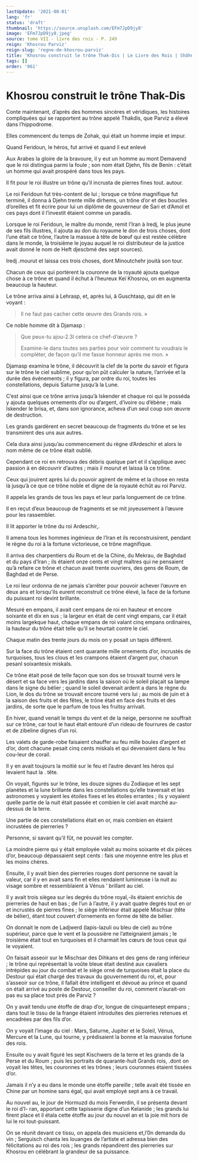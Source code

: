 ```yaml
---
lastUpdate: '2021-08-01'
lang: 'fr'
status: 'draft'
thumbnail: 'https://source.unsplash.com/EFm7JpD9jy8'
image: 'EFm7JpD9jy8.jpeg'
source: tome VII - livre des rois - P. 249
reign: 'Khosrou Parviz'
reign-slug: 'regne-de-khosrou-parviz'
title: 'Khosrou construit le trône Thak-Dis | Le Livre des Rois | Shâhnâmeh'
tags: []
order: '061'
---
```


<!-- LTeX: language=fr -->

# Khosrou construit le trône Thak-Dis

Conte maintenant, d’après des hommes sincères et véridiques, les histoires compliquées qui se rapportent au trône appelé Thakdis, que Parviz a élevé dans l’hippodrome.

Elles commencent du temps de Zohak, qui était un homme impie et impur.

Quand Feridoun, le héros, fut arrivé et quand il eut enlevé

Aux Arabes la gloire de la bravoure, il y eut un homme au mont Demavend que le roi distingua parmi la foule ; son nom était Djehn, fils de Benin : c’était un homme qui avait prospéré dans tous les pays.

Il fit pour le roi illustre un trône qu’il incrusta de pierres fines tout. autour.

Le roi Feridoun fut très-content de lui ; lorsque ce trône magnifique fut terminé, il donna à Djehn trente mille dirhems, un trône d’or et des boucles d’oreilles et fit écrire pour lui un diplôme de gouverneur de Sari et d’Amol et ces pays dont il l’investit étaient comme un paradis.

Lorsque le roi Feridoun, le maître du monde, remit l’Iran à Iredj, le plus jeune de ses fils illustres, il ajouta au don du royaume le don de trois choses, dont l’une était ce trône, l’autre la massue à tête de bœuf qui est restée célèbre dans le monde, la troisième le joyau auquel le roi distributeur de la justice avait donné le nom de Heft djescbmé des sept sources).

Iredj .mourut et laissa ces trois choses, dont Minoutchehr jouità son tour.

Chacun de ceux qui portèrent la couronne de la royauté ajouta quelque chose à ce trône et quand il échut à l’heureux Keï Khosrou, on en augmenta beaucoup la hauteur.

Le trône arriva ainsi à Lehrasp, et, après lui, â Guschtasp, qui dit en le voyant :

> Il ne faut pas cacher cette œuvre des Grands rois. »

Ce noble homme dit à Djamasp :

> Que peux-tu ajou-2.3l cetera ce chef-d’œuvre ?
>
> Examine-le dans toutes ses parties pour voir comment tu voudrais le compléter, de façon qu’il me fasse honneur après me mon. »

Djamasp examina le trône, il découvrit la clef de la porte du savoir et figura sur le trône le ciel sublime, pour qu’on pût calculer la nature, l’arrivée et la durée des événements ; il y figura, par ordre du roi, toutes les constellations, depuis Saturne jusqu’à la Lune.

C’est ainsi que ce trône arriva jusqu’à Iskender et chaque roi qui le posséda y ajouta quelques ornements d’or ou d’argent, d’ivoire ou d’ébène ; mais Iskender le brisa, et, dans son ignorance, acheva d’un seul coup son œuvre de destruction.

Les grands gardèrent en secret beaucoup de fragments du trône et se les transmirent des uns aux autres.

Cela dura ainsi jusqu’au commencement du règne d’Ardeschir et alors le nom même de ce trône était oublié.

Cependant ce roi en retrouva des débris quelque part et il s’applique avec passion à en découvrir d’autres ; mais il mourut et laissa là ce trône.

Ceux qui jouirent après lui du pouvoir agirent de même et la chose en resta là jusqu’à ce que ce trône noble et digne de la royauté échût au roi Parviz.

Il appela les grands de tous les pays et leur parla longuement de ce trône.

Il en reçut d’eux beaucoup de fragments et se mit joyeusement à l’œuvre pour les rassembler.

Il lit apporter le trône du roi Ardeschir,.

Il amena tous les hommes ingénieux de l’Iran et ils reconstruisirent, pendant le règne du roi à la fortune victorieuse, ce trône magnifique.

Il arriva des charpentiers du Roum et de la Chine, du Mekrau, de Baghdad et du pays d’Iran ; ils étaient onze cents et vingt maîtres qui ne pensaient qu’à refaire ce trône et chacun avait trente ouvriers, des gens de Roum, de Baghdad et de Perse.

Le roi leur ordonna de ne jamais s’arrêter pour pouvoir achever l’œuvre en deux ans et lorsqu’ils eurent reconstruit ce trône élevé, la face de la fortune du puissant roi devint brillante.

Mesuré en empans, il avait cent empans de roi en hauteur et encore soixante et dix en sus ; la largeur en était de cent vingt empans, car il était moins largekque haut, chaque empans de roi valant cinq empans ordinaires, la hauteur du trône était telle qu’il se heurtait contre le ciel.

Chaque matin des trente jours du mois on y posait un tapis différent.

Sur la face du trône étaient cent quarante mille ornements d’or, incrustés de turquoises, tous les clous et les crampons étaient d’argent pur, chacun pesanl soixantesix miskals.

Ce trône était posé de telle façon que son dos se trouvait tourné vers le désert et sa face vers les jardins dans la saison où le soleil plaçait sa lampe dans le signe du bélier ; quand le soleil devenait ardent a dans le règne du Lion, le dos du trône se trouvait encore tourné vers lui ; au mois de juin et à la saison des fruits et des fêtes, le trône était en face des fruits et des jardins, de sorte que le parfum de tous les fruitsy arrivait.

En hiver, quand venait le temps du vent et de la neige, personne ne souffrait sur ce trône, car tout le haut était entouré d’un rideau de fourrures de castor et de zibeline dignes d’un roi.

Les valets de garde-robe faisaient chauffer au feu mille boules d’argent et d’or, dont chacune pesait cinq cents miskals et qui devenaient dans le feu cou-leur de corail.

Il y en avait toujours la moitié sur le feu et l’autre devant les héros qui levaient haut la . tête.

On voyait, figurés sur le trône, les douze signes du Zodiaque et les sept planètes et la lune brillante dans les constellations qu’elle traversait et les astronomes y voyaient les étoiles fixes et les étoiles errantes ; ils y voyaient quelle partie de la nuit était passée et combien le ciel avait marché au-dessus de la terre.

Une partie de ces constellations était en or, mais combien en étaient incrustées de pierreries ?

Personne, si savant qu’il fût, ne pouvait les compter.

La moindre pierre qui y était employée valait au moins soixante et dix pièces d’or, beaucoup dépassaient sept cents : fais une moyenne entre les plus et les moins chères.

Ensuite, il y avait bien des pierreries rouges dont personne ne savait la valeur, car il y en avait sans fin et elles rendaient lumineuse i la nuit au visage sombre et ressemblaient à Vénus ’ brillant au ciel.

Il y avait trois siègea sur les degrés du trône royal,-ils étaient enrichis de pierreries de haut en bas ; de l’un à l’autre, il y avait quatre degrés tout en or et incrustés de pierres fines ; le siège inférieur était appelé Mischsar (tête de bélier), étant tout couvert d’ornements en forme de tête de bélier.

On donnait le nom de Ladjwerd (lapis-lazuli ou bleu de ciel) au trône supérieur, parce que le vent et la poussière ne l’atteignaient jamais ; le troisième était tout en turquoises et il charmait les cœurs de tous ceux qui le voyaient.

On faisait asseoir sur le Mischsar des Dihkans et des gens de rang inférieur ; le trône qui représentait la voûte bleue était destiné aux cavaliers intrépides au jour du combat et le siège orné de turquoises était la place du Destour qui était chargé des travaux du gouvernement du roi, et, pour s’asseoir sur ce trône, il fallait être intelligent et dévoué au prince et quand on était arrivé au poste de Destour, conseiller du roi, comment n’aurait-on pas eu sa place tout près de Parviz ?

On y avait tendu une étoffe de drap d’or, longue de cinquantesept empans ; dans tout le tissu de la frange étaient introduites des pierreries retenues et encadrées par des fils d’or.

On y voyait l’image du ciel : Mars, Saturne, Jupiter et le Soleil, Vénus, Mercure et la Lune, qui tourne, y prédisaient la bonne et la mauvaise fortune des rois.

Ensuite ou y avait figuré les sept Kischwers de la terre et les grands de la Perse et du Roum ; puis les portraits de quarante-huit Grands rois, .dont on voyait les têtes, les couronnes et les trônes ; leurs couronnes étaient tissées d’or.

Jamais il n’y a eu dans le monde une étoffe pareille ; telle avait été tissée en Chine par un homine sans égal, qui avait employé sept ans à ce travail.

Au nouvel au, le jour de Hormuzd du mois Ferwerdin, il se présenta devant le roi d’I-
ran, apportant cette tapisserie digne d’un Keïanide ; les grands lui firent place et il étala cette étoffe au jour du nouvel an et la joie mit hors de lui le roi tout-puissant.

On se réunit devant ce tissu, on appela des musiciens et,l’0n demanda du vin ; Serguisch chanta les louanges de l’artiste et adressa bien des félicitations au roi des rois ; les grands répandirent des pierreries sur Khosrou en célébrant la grandeur de sa puissance.
